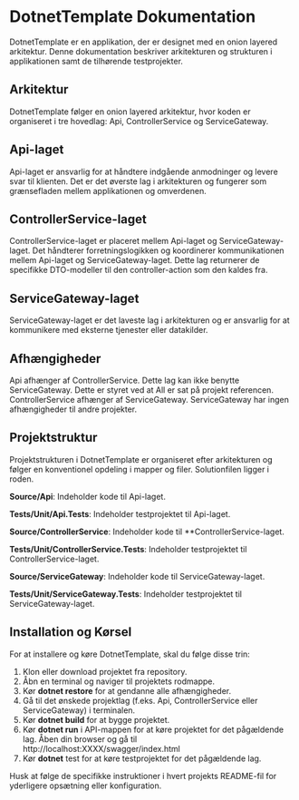 # DotnetTemplate Dokumentation
DotnetTemplate er en applikation, der er designet med en onion layered arkitektur. Denne dokumentation beskriver arkitekturen og strukturen i applikationen samt de tilhørende testprojekter.

## Arkitektur
DotnetTemplate følger en onion layered arkitektur, hvor koden er organiseret i tre hovedlag: Api, ControllerService og ServiceGateway.

## Api-laget
Api-laget er ansvarlig for at håndtere indgående anmodninger og levere svar til klienten. Det er det øverste lag i arkitekturen og fungerer som grænsefladen mellem applikationen og omverdenen.

## ControllerService-laget
ControllerService-laget er placeret mellem Api-laget og ServiceGateway-laget. Det håndterer forretningslogikken og koordinerer kommunikationen mellem Api-laget og ServiceGateway-laget. Dette lag returnerer de specifikke DTO-modeller til den controller-action som den kaldes fra.

## ServiceGateway-laget
ServiceGateway-laget er det laveste lag i arkitekturen og er ansvarlig for at kommunikere med eksterne tjenester eller datakilder.

## Afhængigheder
Api afhænger af ControllerService. Dette lag kan ikke benytte ServiceGateway. Dette er styret ved at <PrivateAssets>All</PrivateAssets> er sat på projekt referencen.
ControllerService afhænger af ServiceGateway.
ServiceGateway har ingen afhængigheder til andre projekter.

## Projektstruktur
Projektstrukturen i DotnetTemplate er organiseret efter arkitekturen og følger en konventionel opdeling i mapper og filer. 
Solutionfilen ligger i roden.

**Source/Api**: Indeholder kode til Api-laget.

**Tests/Unit/Api.Tests**: Indeholder testprojektet til Api-laget.

**Source/ControllerService**: Indeholder kode til **ControllerService-laget.

**Tests/Unit/ControllerService.Tests**: Indeholder testprojektet til ControllerService-laget.

**Source/ServiceGateway**: Indeholder kode til ServiceGateway-laget.

**Tests/Unit/ServiceGateway.Tests**: Indeholder testprojektet til ServiceGateway-laget.

## Installation og Kørsel
For at installere og køre DotnetTemplate, skal du følge disse trin:

1. Klon eller download projektet fra repository.
2. Åbn en terminal og naviger til projektets rodmappe.
3. Kør **dotnet restore** for at gendanne alle afhængigheder.
4. Gå til det ønskede projektlag (f.eks. Api, ControllerService eller ServiceGateway) i terminalen.
5. Kør **dotnet build** for at bygge projektet.
6. Kør **dotnet run** i API-mappen for at køre projektet for det pågældende lag. Åben din browser og gå til http://localhost:XXXX/swagger/index.html
7. Kør **dotnet** test for at køre testprojektet for det pågældende lag.

Husk at følge de specifikke instruktioner i hvert projekts README-fil for yderligere opsætning eller konfiguration.